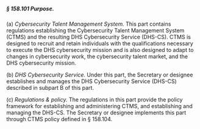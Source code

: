 ##### § 158.101 Purpose. #####

(a) *Cybersecurity Talent Management System.* This part contains regulations establishing the Cybersecurity Talent Management System (CTMS) and the resulting DHS Cybersecurity Service (DHS-CS). CTMS is designed to recruit and retain individuals with the qualifications necessary to execute the DHS cybersecurity mission and is also designed to adapt to changes in cybersecurity work, the cybersecurity talent market, and the DHS cybersecurity mission.

(b) *DHS Cybersecurity Service.* Under this part, the Secretary or designee establishes and manages the DHS Cybersecurity Service (DHS-CS) described in subpart B of this part.

(c) *Regulations & policy.* The regulations in this part provide the policy framework for establishing and administering CTMS, and establishing and managing the DHS-CS. The Secretary or designee implements this part through CTMS policy defined in § 158.104.